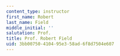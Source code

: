 ```yaml
---
content_type: instructor
first_name: Robert
last_name: Field
middle_initial: ''
salutation: Prof.
title: Prof. Robert Field
uid: 3bb00750-4104-95e3-58ad-6f8d7504e607
---
```

